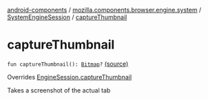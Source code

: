 [android-components](../../index.md) / [mozilla.components.browser.engine.system](../index.md) / [SystemEngineSession](index.md) / [captureThumbnail](./capture-thumbnail.md)

# captureThumbnail

`fun captureThumbnail(): `[`Bitmap`](https://developer.android.com/reference/android/graphics/Bitmap.html)`?` [(source)](https://github.com/mozilla-mobile/android-components/blob/master/components/browser/engine-system/src/main/java/mozilla/components/browser/engine/system/SystemEngineSession.kt#L335)

Overrides [EngineSession.captureThumbnail](../../mozilla.components.concept.engine/-engine-session/capture-thumbnail.md)

Takes a screenshot of the actual tab

